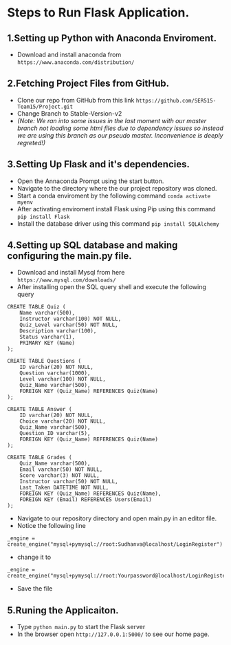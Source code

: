 # Steps to Run Flask Application.

## 1.Setting up Python with Anaconda Enviroment. 
* Download and install anaconda from ```https://www.anaconda.com/distribution/```

## 2.Fetching Project Files from GitHub.
* Clone our repo from GitHub from this link ```https://github.com/SER515-Team15/Project.git```
* Change Branch to Stable-Version-v2
* *(Note: We ran into some issues in the last moment with our master branch not loading some html files due to dependency issues so instead we are using this branch as our pseudo master. Inconvenience is deeply regreted!)*


## 3.Setting Up Flask and it's dependencies.
* Open the Annaconda Prompt using the start button.
* Navigate to the directory where the our project repository was cloned.
* Start a conda enviroment by the following command  ```conda activate myenv```
* After activating enviroment install Flask using Pip using this command ```pip install Flask```
* Install the database driver using this command ```pip install SQLAlchemy```


## 4.Setting up SQL database and making configuring the main.py file.
* Download and install  Mysql from here ```https://www.mysql.com/downloads/```
* After installing open the SQL query shell and execute the following query

```
CREATE TABLE Quiz (
	Name varchar(500),
	Instructor varchar(100) NOT NULL,
	Quiz_Level varchar(50) NOT NULL,
	Description varchar(100),
	Status varchar(1),
	PRIMARY KEY (Name)
);

CREATE TABLE Questions (
	ID varchar(20) NOT NULL,
	Question varchar(1000),
	Level varchar(100) NOT NULL,
	Quiz_Name varchar(500),
	FOREIGN KEY (Quiz_Name) REFERENCES Quiz(Name)
);

CREATE TABLE Answer (
	ID varchar(20) NOT NULL,
	Choice varchar(20) NOT NULL,
	Quiz_Name varchar(500),
	Question_ID varchar(5),
	FOREIGN KEY (Quiz_Name) REFERENCES Quiz(Name)
);

CREATE TABLE Grades (
	Quiz_Name varchar(500),
	Email varchar(50) NOT NULL,
	Score varchar(3) NOT NULL,
	Instructor varchar(50) NOT NULL,
	Last_Taken DATETIME NOT NULL,
	FOREIGN KEY (Quiz_Name) REFERENCES Quiz(Name),
	FOREIGN KEY (Email) REFERENCES Users(Email)
);

```
* Navigate to our repository directory and open main.py in an editor file. 
* Notice the following line
```
_engine = create_engine("mysql+pymysql://root:Sudhanva@localhost/LoginRegister")
```
* change it to 

```
_engine = create_engine("mysql+pymysql://root:Yourpassword@localhost/LoginRegister")
```
* Save the file

## 5.Runing the Applicaiton.
* Type ```python main.py``` to start the Flask server
* In the browser open ```http://127.0.0.1:5000/``` to see our home page. 
